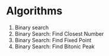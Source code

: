 # Algorithms

01. Binary search
02. Binary Search: Find Closest Number
03. Binary Search: Find Fixed Point
04. Binary Search: Find Bitonic Peak
